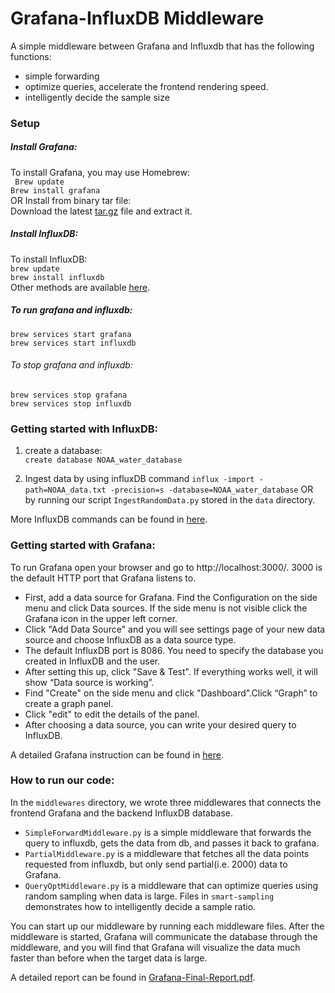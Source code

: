 # Grafana-InfluxDB Middleware
A simple middleware between Grafana and Influxdb that has the following functions:  
- simple forwarding
- optimize queries, accelerate the frontend rendering speed.
- intelligently decide the sample size

### Setup
##### Install Grafana:
To install Grafana, you may use Homebrew:  
`
Brew update`      
`Brew install grafana      
`   
OR Install from binary tar file:     
Download the latest [tar.gz](https://grafana.com/get) file and extract it.      

##### Install InfluxDB:  
To install InfluxDB:     
`brew update`      
`brew install influxdb        
`   
Other methods are available [here](https://portal.influxdata.com/downloads/).  

##### To run grafana and influxdb:   
`brew services start grafana`  
`brew services start influxdb`     
###### To stop grafana and influxdb:  
`brew services stop grafana`      
`brew services stop influxdb`  
### Getting started with InfluxDB:  
1. create a database:     
`create database NOAA_water_database`      

2. Ingest data by using influxDB command `influx -import -path=NOAA_data.txt -precision=s -database=NOAA_water_database` OR by running our script `IngestRandomData.py` stored in the `data` directory.      

More InfluxDB commands can be found in [here](https://docs.influxdata.com/influxdb/v1.7/introduction/getting-started/).  

### Getting started with Grafana:  
To run Grafana open your browser and go to http://localhost:3000/. 3000 is the default HTTP port that Grafana listens to.  
- First, add a data source for Grafana. Find the Configuration on the side menu and click Data sources. If the side menu is not visible click the Grafana icon in the upper left corner.  
- Click "Add Data Source" and you will see settings page of your new data source and choose InfluxDB as a data source type.   
- The default InfluxDB port is 8086. You need to specify the database you created in InfluxDB and the user.   
- After setting this up, click "Save & Test". If everything works well, it will show “Data source is working”.      
- Find "Create" on the side menu and click "Dashboard".Click “Graph” to create a graph panel.    
- Click "edit" to edit the details of the panel.    
- After choosing a data source, you can write your desired query to InfluxDB. 

A detailed Grafana instruction can be found in [here](https://grafana.com/docs/grafana/latest/guides/getting_started/).

### How to run our code:   
In the `middlewares` directory, we wrote three middlewares that connects the frontend Grafana and the backend InfluxDB database.         
- `SimpleForwardMiddleware.py` is a simple middleware that forwards the query to influxdb, gets the data from db, and passes it back to grafana.       
- `PartialMiddleware.py` is a middleware that fetches all the data points requested from influxdb, but only send partial(i.e. 2000) data to Grafana.   
- `QueryOptMiddleware.py` is a middleware that can optimize queries using random sampling when data is large. Files in `smart-sampling` demonstrates how to intelligently decide a sample ratio.       
   
You can start up our middleware by running each middleware files. After the middleware is started, Grafana will communicate the database through the middleware, and you will find that Grafana will visualize the data much faster than before when the target data is large.      

A detailed report can be found in [Grafana-Final-Report.pdf](https://github.com/heyhalcyon/cloudberry/blob/master/sandbox/grafana-middleware-2019/Grafana-Final-Report.pdf). 



 






